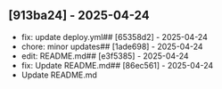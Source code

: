 ## [913ba24] - 2025-04-24
- fix: update deploy.yml## [65358d2] - 2025-04-24
- chore: minor updates## [1ade698] - 2025-04-24
- edit: README.md## [e3f5385] - 2025-04-24
- fix: Update README.md## [86ec561] - 2025-04-24
- Update README.md